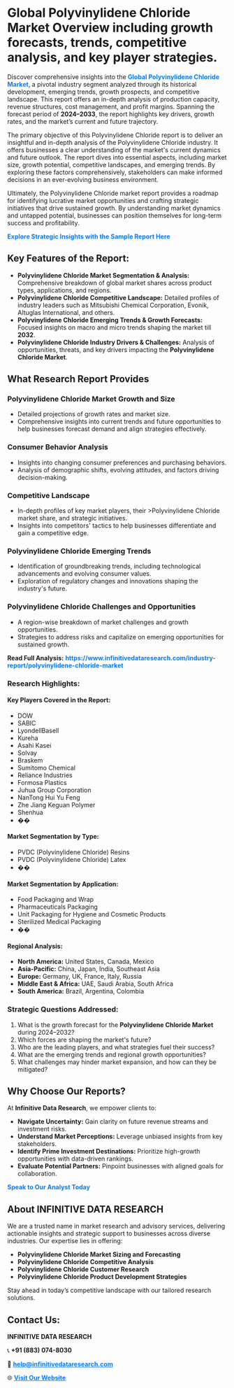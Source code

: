 <h1>Global Polyvinylidene Chloride Market Overview including growth forecasts, trends, competitive analysis, and key player strategies.</h1>
<p>
Discover comprehensive insights into the 
<a href="https://www.infinitivedataresearch.com/industry-report/polyvinylidene-chloride-market" rel="dofollow" style="color: #007BFF; text-decoration: none;"><strong>Global Polyvinylidene Chloride Market</strong></a>, a pivotal industry segment analyzed through its historical development, emerging trends, growth prospects, and competitive landscape. This report offers an in-depth analysis of production capacity, revenue structures, cost management, and profit margins. Spanning the forecast period of <strong>2024–2033</strong>, the report highlights key drivers, growth rates, and the market’s current and future trajectory.
</p>
<p>
The primary objective of this Polyvinylidene Chloride report is to deliver an insightful and in-depth analysis of the Polyvinylidene Chloride industry. It offers businesses a clear understanding of the market's current dynamics and future outlook. The report dives into essential aspects, including market size, growth potential, competitive landscapes, and emerging trends. By exploring these factors comprehensively, stakeholders can make informed decisions in an ever-evolving business environment.
</p>
<p>
Ultimately, the Polyvinylidene Chloride market report provides a roadmap for identifying lucrative market opportunities and crafting strategic initiatives that drive sustained growth. By understanding market dynamics and untapped potential, businesses can position themselves for long-term success and profitability.
</p>
<p>
<a href="https://www.infinitivedataresearch.com/request-sample/reportId=104819" style="color: #007BFF; text-decoration: none;"><strong>Explore Strategic Insights with the Sample Report Here</strong></a>
</p>

<h2>Key Features of the Report:</h2>
<ul>
<li><strong>Polyvinylidene Chloride Market Segmentation & Analysis:</strong> Comprehensive breakdown of global market shares across product types, applications, and regions.</li>
<li><strong>Polyvinylidene Chloride Competitive Landscape:</strong> Detailed profiles of industry leaders such as Mitsubishi Chemical Corporation, Evonik, Altuglas International, and others.</li>
<li><strong>Polyvinylidene Chloride Emerging Trends & Growth Forecasts:</strong> Focused insights on macro and micro trends shaping the market till <strong>2032</strong>.</li>
<li><strong>Polyvinylidene Chloride Industry Drivers & Challenges:</strong> Analysis of opportunities, threats, and key drivers impacting the <strong>Polyvinylidene Chloride Market</strong>.</li>
</ul>

<h2>What Research Report Provides</h2>
<h3>Polyvinylidene Chloride Market Growth and Size</h3>
<ul>
<li>Detailed projections of growth rates and market size.</li>
<li>Comprehensive insights into current trends and future opportunities to help businesses forecast demand and align strategies effectively.</li>
</ul>

<h3>Consumer Behavior Analysis</h3>
<ul>
<li>Insights into changing consumer preferences and purchasing behaviors.</li>
<li>Analysis of demographic shifts, evolving attitudes, and factors driving decision-making.</li>
</ul>

<h3>Competitive Landscape</h3>
<ul>
<li>In-depth profiles of key market players, their >Polyvinylidene Chloride market share, and strategic initiatives.</li>
<li>Insights into competitors' tactics to help businesses differentiate and gain a competitive edge.</li>
</ul>

<h3>Polyvinylidene Chloride Emerging Trends</h3>
<ul>
<li>Identification of groundbreaking trends, including technological advancements and evolving consumer values.</li>
<li>Exploration of regulatory changes and innovations shaping the industry's future.</li>
</ul>

<h3>Polyvinylidene Chloride Challenges and Opportunities</h3>
<ul>
<li>A region-wise breakdown of market challenges and growth opportunities.</li>
<li>Strategies to address risks and capitalize on emerging opportunities for sustained growth.</li>
</ul>
<p><strong>Read Full Analysis:</strong> <a href="https://www.infinitivedataresearch.com/industry-report/polyvinylidene-chloride-market" rel="dofollow" style="color: #007BFF; text-decoration: none;"><strong>https://www.infinitivedataresearch.com/industry-report/polyvinylidene-chloride-market</strong></a></p>
<h3>Research Highlights:</h3>
<h4>Key Players Covered in the Report:</h4>
<ul><li>DOW</li><li>SABIC</li><li>LyondellBasell</li><li>Kureha</li><li>Asahi Kasei</li><li>Solvay</li><li>Braskem</li><li>Sumitomo Chemical</li><li>Reliance Industries</li><li>Formosa Plastics</li><li>Juhua Group Corporation</li><li>NanTong Hui Yu Feng</li><li>Zhe Jiang Keguan Polymer</li><li>Shenhua</li><li>��</li></ul>
<h4>Market Segmentation by Type:</h4>
<ul><li>PVDC (Polyvinylidene Chloride) Resins</li><li>PVDC (Polyvinylidene Chloride) Latex</li><li>��</li></ul>
<h4>Market Segmentation by Application:</h4>
<ul><li>Food Packaging and Wrap</li><li>Pharmaceuticals Packaging</li><li>Unit Packaging for Hygiene and Cosmetic Products</li><li>Sterilized Medical Packaging</li><li>��</li></ul>

<h4>Regional Analysis:</h4>
<ul>
<li><strong>North America:</strong> United States, Canada, Mexico</li>
<li><strong>Asia-Pacific:</strong> China, Japan, India, Southeast Asia</li>
<li><strong>Europe:</strong> Germany, UK, France, Italy, Russia</li>
<li><strong>Middle East & Africa:</strong> UAE, Saudi Arabia, South Africa</li>
<li><strong>South America:</strong> Brazil, Argentina, Colombia</li>
</ul>

<h3>Strategic Questions Addressed:</h3>
<ol>
<li>What is the growth forecast for the <strong>Polyvinylidene Chloride Market</strong> during 2024–2032?</li>
<li>Which forces are shaping the market's future?</li>
<li>Who are the leading players, and what strategies fuel their success?</li>
<li>What are the emerging trends and regional growth opportunities?</li>
<li>What challenges may hinder market expansion, and how can they be mitigated?</li>
</ol>

<h2>Why Choose Our Reports?</h2>
<p>At <strong>Infinitive Data Research</strong>, we empower clients to:</p>
<ul>
<li><strong>Navigate Uncertainty:</strong> Gain clarity on future revenue streams and investment risks.</li>
<li><strong>Understand Market Perceptions:</strong> Leverage unbiased insights from key stakeholders.</li>
<li><strong>Identify Prime Investment Destinations:</strong> Prioritize high-growth opportunities with data-driven rankings.</li>
<li><strong>Evaluate Potential Partners:</strong> Pinpoint businesses with aligned goals for collaboration.</li>
</ul>
<p><a href="https://www.infinitivedataresearch.com/industry-report/polyvinylidene-chloride-market" rel="dofollow" style="color: #007BFF; text-decoration: none;"><strong>Speak to Our Analyst Today</strong></a></p>

<h2>About INFINITIVE DATA RESEARCH</h2>
<p>We are a trusted name in market research and advisory services, delivering actionable insights and strategic support to businesses across diverse industries. Our expertise lies in offering:</p>
<ul>
<li><strong>Polyvinylidene Chloride Market Sizing and Forecasting</strong></li>
<li><strong>Polyvinylidene Chloride Competitive Analysis</strong></li>
<li><strong>Polyvinylidene Chloride Customer Research</strong></li>
<li><strong>Polyvinylidene Chloride Product Development Strategies</strong></li>
</ul>
<p>Stay ahead in today’s competitive landscape with our tailored research solutions.</p>

<h2>Contact Us:</h2>
<p><strong>INFINITIVE DATA RESEARCH</strong></p>
<p>📞 <strong>+91 (883) 074-8030</strong></p>
<p>📧 <strong><a href="mailto:help@infinitivedataresearch.com" style="color: #007BFF;">help@infinitivedataresearch.com</a></strong></p>
<p>🌐 <strong><a href="https://www.infinitivedataresearch.com" rel="dofollow" style="color: #007BFF;">Visit Our Website</a></strong></p>